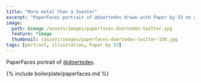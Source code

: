 ```yaml
---
title: "More metal than a toaster"
excerpt: "PaperFaces portrait of @doertedev drawn with Paper by 53 on an iPad."
image: 
  path: &image /assets/images/paperfaces-doertedev-twitter.jpg 
  feature: *image
  thumbnail: /assets/images/paperfaces-doertedev-twitter-150.jpg
tags: [portrait, illustration, Paper by 53]
---
```


PaperFaces portrait of [@doertedev](http://twitter.com/doertedev).

{% include boilerplate/paperfaces.md %}

